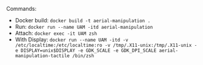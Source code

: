 Commands:
- Docker build: `docker build -t aerial-manipulation .`
- Run: `docker run --name UAM -itd aerial-manipulation`
- Attach: `docker exec -it UAM zsh`
- With Display: `docker run --name UAM -itd -v /etc/localtime:/etc/localtime:ro -v /tmp/.X11-unix:/tmp/.X11-unix -e DISPLAY=unix$DISPLAY -e GDK_SCALE -e GDK_DPI_SCALE aerial-manipulation-tactile /bin/zsh`
